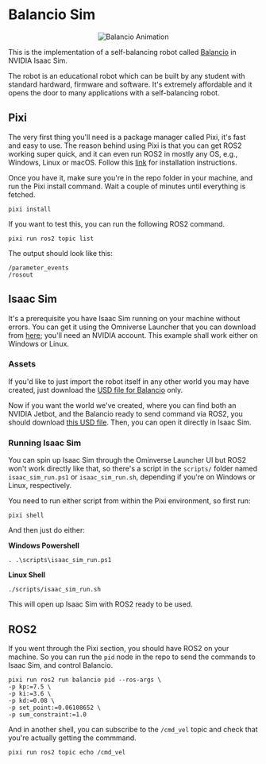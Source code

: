 # Balancio Sim

<div align="center">
  <img alt="Balancio Animation" src="./resources/balancio.gif">
</div>

This is the implementation of a self-balancing robot called [Balancio]
in NVIDIA Isaac Sim.

The robot is an educational robot which can be built by any student with
standard hardward, firmware and software.
It's extremely affordable and it opens the door to many applications with
a self-balancing robot.

## Pixi

The very first thing you'll need is a package manager called Pixi, it's fast and easy to use.
The reason behind using Pixi is that you can get ROS2 working super quick, and it can even run ROS2
in mostly any OS, e.g., Windows, Linux or macOS.
Follow this [link][pixi-installation] for installation instructions.

Once you have it, make sure you're in the repo folder in your machine, and run the Pixi install command.
Wait a couple of minutes until everything is fetched.

```text
pixi install
```

If you want to test this, you can run the following ROS2 command.

```text
pixi run ros2 topic list
```

The output should look like this:

```text
/parameter_events
/rosout
```

## Isaac Sim

It's a prerequisite you have Isaac Sim running on your machine without errors.
You can get it using the Omniverse Launcher that you can download from [here][omniverse-launcher];
you'll need an NVIDIA account.
This example shall work either on Windows or Linux.

### Assets

If you'd like to just import the robot itself in any other world you may
have created, just download the [USD file for Balancio][balancio-usd] only.

Now if you want the world we've created, where you can find both an NVIDIA Jetbot,
and the Balancio ready to send command via ROS2, you should download [this USD file][balancio-sim].
Then, you can open it directly in Isaac Sim.

### Running Isaac Sim

You can spin up Isaac Sim through the Ominverse Launcher UI but ROS2 won't work directly like that,
so there's a script in the `scripts/` folder named `isaac_sim_run.ps1`
or `isaac_sim_run.sh`, depending if you're on Windows or Linux, respectively.

You need to run either script from within the Pixi environment, so first run:

```text
pixi shell
```

And then just do either:

**Windows Powershell**

```text
. .\scripts\isaac_sim_run.ps1
```

**Linux Shell**

```text
./scripts/isaac_sim_run.sh
```

This will open up Isaac Sim with ROS2 ready to be used.

## ROS2

If you went through the Pixi section, you should have ROS2 on your machine.
So you can run the `pid` node in the repo to send the commands to Isaac Sim, and
control Balancio.

```text
pixi run ros2 run balancio pid --ros-args \
-p kp:=7.5 \
-p ki:=3.6 \
-p kd:=0.08 \
-p set_point:=0.06108652 \
-p sum_constraint:=1.0
```

And in another shell, you can subscribe to the `/cmd_vel` topic and check that you're actually getting
the commmand.

```text
pixi run ros2 topic echo /cmd_vel
```

[Balancio]: https://github.com/udesa-ai/balancio-kit/tree/main
[balancio-usd]: https://storage.googleapis.com/nvidia-omniverse-content/Isaac/Robots/balancio.usd
[balancio-sim]: https://storage.googleapis.com/nvidia-omniverse-content/Isaac/Environments/balancio_sim.usd
[omniverse-launcher]: https://www.nvidia.com/en-us/omniverse/download/
[pixi-installation]: https://pixi.sh/latest/#installation
